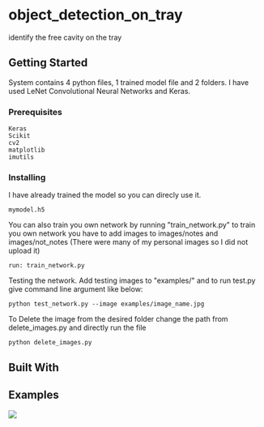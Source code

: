 # object_detection_on_tray
identify the free cavity on the tray 


## Getting Started

System contains 4 python files, 1 trained model file and 2 folders. 
I have used LeNet Convolutional Neural Networks and Keras.

### Prerequisites
```
Keras
Scikit
cv2
matplotlib
imutils

```

### Installing
I have already trained the model so you can direcly use it.
```
mymodel.h5
```
You can also train you own network by running "train_network.py"
to train you own network you have to add images to images/notes and images/not_notes (There were many of my personal images so I did not upload it)
```
run: train_network.py
```
Testing the network. Add testing images to "examples/" and to run test.py give command line argument like below:
```
python test_network.py --image examples/image_name.jpg
```
To Delete the image from the desired folder change the path from delete_images.py and directly run the file
```
python delete_images.py
```

## Built With

## Examples
<img src="https://github.com/milanchodavadiya19/object_detection_on_tray-main/blob/main/freecavity/detected_result/8RKATQZ-detected-boxes.jpg">
<!-- <img src="https://github.com/milanchodavadiya19/Exam_Notes_Detection/blob/main/test2.JPG"> -->


